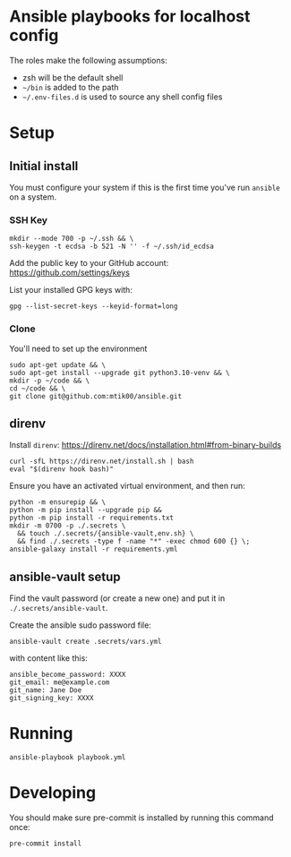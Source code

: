 # Ansible playbooks for localhost config

The roles make the following assumptions:
  - zsh will be the default shell
  - `~/bin` is added to the path
  - `~/.env-files.d` is used to source any shell config files

# Setup

## Initial install

You must configure your system if this is the first time you've run `ansible` on a system.

### SSH Key
```shell
mkdir --mode 700 -p ~/.ssh && \
ssh-keygen -t ecdsa -b 521 -N '' -f ~/.ssh/id_ecdsa
```

Add the public key to your GitHub account:  
https://github.com/settings/keys

List your installed GPG keys with:
```
gpg --list-secret-keys --keyid-format=long
```

### Clone

You'll need to set up the environment

```shell
sudo apt-get update && \
sudo apt-get install --upgrade git python3.10-venv && \
mkdir -p ~/code && \
cd ~/code && \
git clone git@github.com:mtik00/ansible.git
```

## direnv

Install `direnv`: https://direnv.net/docs/installation.html#from-binary-builds
```
curl -sfL https://direnv.net/install.sh | bash
eval "$(direnv hook bash)"
```

Ensure you have an activated virtual environment, and then run:

```shell
python -m ensurepip && \
python -m pip install --upgrade pip &&
python -m pip install -r requirements.txt
mkdir -m 0700 -p ./.secrets \
  && touch ./.secrets/{ansible-vault,env.sh} \
  && find ./.secrets -type f -name "*" -exec chmod 600 {} \;
ansible-galaxy install -r requirements.yml
```

## ansible-vault setup

Find the vault password (or create a new one) and put it in `./.secrets/ansible-vault`.

Create the ansible sudo password file:
```
ansible-vault create .secrets/vars.yml
```

with content like this:
```
ansible_become_password: XXXX
git_email: me@example.com
git_name: Jane Doe
git_signing_key: XXXX
```

# Running

```
ansible-playbook playbook.yml
```

# Developing

You should make sure pre-commit is installed by running this command once:
```
pre-commit install
```
